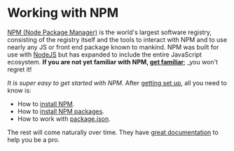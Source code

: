 # Working with NPM

[NPM (Node Package Manager)](https://docs.npmjs.com/) is the world's largest software registry, consisting of the registry itself and the tools to interact with NPM and to use nearly any JS or front end package known to mankind. NPM was built for use with [NodeJS](nodejs.org/) but has expanded to include the entire JavaScript ecosystem. **If you are not yet familiar with NPM, [get familiar](https://docs.npmjs.com/)**; _you won't regret it!

_It is super easy to get started with NPM._ After [getting set up](https://docs.npmjs.com/getting-started/installing-node), all you need to know is:

- How to [install NPM](https://docs.npmjs.com/getting-started/installing-node).
- How to [install NPM packages](https://docs.npmjs.com/getting-started/installing-npm-packages-locally).
- How to work with [package.json](https://docs.npmjs.com/getting-started/using-a-package.json).

The rest will come naturally over time. They have [great documentation](https://docs.npmjs.com/) to help you be a pro.
